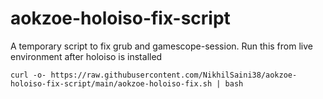 # aokzoe-holoiso-fix-script
A temporary script to fix grub and gamescope-session. Run this from live environment after holoiso is installed


```
curl -o- https://raw.githubusercontent.com/NikhilSaini38/aokzoe-holoiso-fix-script/main/aokzoe-holoiso-fix.sh | bash
```
